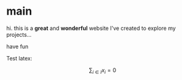 # main

hi. this is a **great** and **wonderful** website I've created to explore my projects...

have fun

Test latex:

$$\sum_{i \in I} x_i = 0$$
